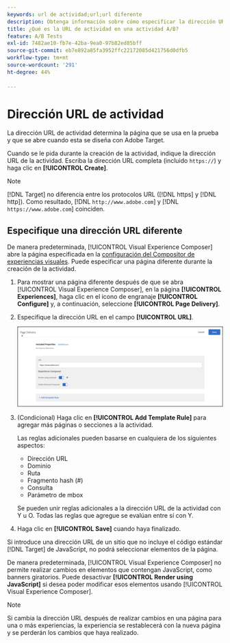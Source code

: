 ```yaml
---
keywords: url de actividad;url;url diferente
description: Obtenga información sobre cómo especificar la dirección URL de actividad que determina la página que se usa en la prueba y que se abre cuando se diseña la prueba con  [!DNL Adobe Target].
title: ¿Qué es la URL de actividad en una actividad A/B?
feature: A/B Tests
exl-id: 7482ae10-fb7e-42ba-9ea0-97b82ed85bff
source-git-commit: eb7e892a85fa3952ffc22172085d421756d0dfb5
workflow-type: tm+mt
source-wordcount: '291'
ht-degree: 44%

---
```


# Dirección URL de actividad

La dirección URL de actividad determina la página que se usa en la prueba y que se abre cuando esta se diseña con Adobe Target.

Cuando se le pida durante la creación de la actividad, indique la dirección URL de la actividad. Escriba la dirección URL completa (incluido `https://`) y haga clic en **[!UICONTROL Create]**.

>[!NOTE]
>
>[!DNL Target] no diferencia entre los protocolos URL ([!DNL https] y [!DNL http]). Como resultado, [!DNL `http://www.adobe.com`] y [!DNL `https://www.adobe.com`] coinciden.

## Especifique una dirección URL diferente

De manera predeterminada, [!UICONTROL Visual Experience Composer] abre la página especificada en la [configuración del Compositor de experiencias visuales](/help/main/administrating-target/visual-experience-composer-set-up.md). Puede especificar una página diferente durante la creación de la actividad.

1. Para mostrar una página diferente después de que se abra [!UICONTROL Visual Experience Composer], en la página **[!UICONTROL Experiences]**, haga clic en el icono de engranaje **[!UICONTROL Configure]** y, a continuación, seleccione **[!UICONTROL Page Delivery]**.

1. Especifique la dirección URL en el campo **[!UICONTROL URL]**.

   ![Cuadro de diálogo Entrega de páginas](/help/main/c-activities/t-test-ab/t-test-create-ab/assets/url-config-new.png)

1. (Condicional) Haga clic en **[!UICONTROL Add Template Rule]** para agregar más páginas o secciones a la actividad.

   Las reglas adicionales pueden basarse en cualquiera de los siguientes aspectos:

   * Dirección URL
   * Dominio
   * Ruta
   * Fragmento hash (#)
   * Consulta
   * Parámetro de mbox

   Se pueden unir reglas adicionales a la dirección URL de la actividad con Y u O. Todas las reglas que agregue se evalúan entre sí con Y.

1. Haga clic en **[!UICONTROL Save]** cuando haya finalizado.

Si introduce una dirección URL de un sitio que no incluye el código estándar [!DNL Target] de JavaScript, no podrá seleccionar elementos de la página.

De manera predeterminada, [!UICONTROL Visual Experience Composer] no permite realizar cambios en elementos que contengan JavaScript, como banners giratorios. Puede desactivar **[!UICONTROL Render using JavaScript]** si desea poder modificar esos elementos usando [!UICONTROL Visual Experience Composer].

>[!NOTE]
>
>Si cambia la dirección URL después de realizar cambios en una página para una o más experiencias, la experiencia se restablecerá con la nueva página y se perderán los cambios que haya realizado.

